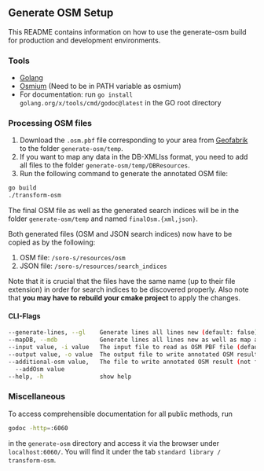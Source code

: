 ## Generate OSM Setup

This README contains information on how to use the generate-osm build for production and development environments.

### Tools
- [Golang](https://golang.org/doc/install)
- [Osmium](https://osmcode.org/osmium-tool/) (Need to be in PATH variable as osmium)
- For documentation: run `go install golang.org/x/tools/cmd/godoc@latest` in the GO root directory

### Processing OSM files

1. Download the `.osm.pbf` file corresponding to your area from [Geofabrik](https://download.geofabrik.de/europe/germany.html) to the folder `generate-osm/temp`.
2. If you want to map any data in the DB-XMLIss format, you need to add all files to the folder `generate-osm/temp/DBResources`.
3. Run the following command to generate the annotated OSM file:
```bash 
go build
./transform-osm
```

The final OSM file as well as the generated search indices will be in the folder `generate-osm/temp` and named `finalOsm.{xml,json}`.

Both generated files (OSM and JSON search indices) now have to be copied as by the following:
1. OSM file: `/soro-s/resources/osm`
2. JSON file: `/soro-s/resources/search_indices`

Note that it is crucial that the files have the same name (up to their file extension) in order for search indices to be discovered properly.
Also note that **you may have to rebuild your cmake project** to apply the changes.

#### CLI-Flags
```bash
--generate-lines, --gl    Generate lines all lines new (default: false)
--mapDB, --mdb            Generate lines all lines new as well as map an DB data (default: false)
--input value, -i value   The input file to read as OSM PBF file (default: "./temp/base.osm.pbf")
--output value, -o value  The output file to write annotated OSM result (filtered by rail) to as XML file (default: "./finalOsm.xml")
--additional-osm value,   The file to write annotated OSM result (not filtered) to as an XML file (default: "" (do not add))
  --addOsm value  
--help, -h                show help
```

### Miscellaneous

To access comprehensible documentation for all public methods, run 
```bash
godoc -http=:6060
```
in the `generate-osm` directory and access it via the browser under `localhost:6060/`. You will find it under the tab `standard library / transform-osm`.
